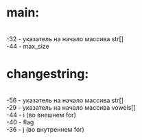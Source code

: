 # main:

<br> -32 - указатель на начало массива str[]
<br> -44 - max_size

# changestring:
<br> -56 - указатель на начало массива str[]
<br> -29 - указатель на начало массива vowels[]
<br> -44 - i (во внешнем for)
<br> -40 - flag
<br> -36 - j (во внутреннем for)

